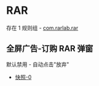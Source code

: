# RAR

存在 1 规则组 - [com.rarlab.rar](/src/apps/com.rarlab.rar.ts)

## 全屏广告-订购 RAR 弹窗

默认禁用 - 自动点击"放弃"

- [快照-0](https://i.gkd.li/i/12781596)
